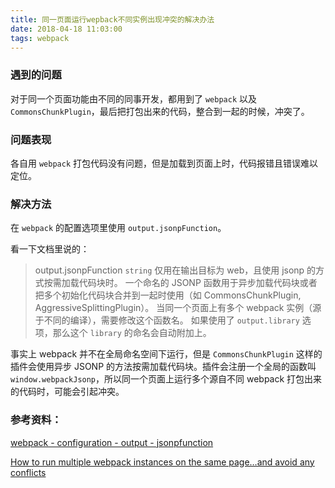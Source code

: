 ```yaml
---
title: 同一页面运行wepback不同实例出现冲突的解决办法
date: 2018-04-18 11:03:00
tags: webpack
---
```

### 遇到的问题

对于同一个页面功能由不同的同事开发，都用到了 `webpack` 以及 `CommonsChunkPlugin`，最后把打包出来的代码，整合到一起的时候，冲突了。

### 问题表现

各自用 `webpack` 打包代码没有问题，但是加载到页面上时，代码报错且错误难以定位。

### 解决方法

在 `webpack` 的配置选项里使用 `output.jsonpFunction`。

看一下文档里说的：

> output.jsonpFunction
`string`
仅用在输出目标为 web，且使用 jsonp 的方式按需加载代码块时。
一个命名的 JSONP 函数用于异步加载代码块或者把多个初始化代码块合并到一起时使用（如 CommonsChunkPlugin, AggressiveSplittingPlugin）。
当同一个页面上有多个 webpack 实例（源于不同的编译），需要修改这个函数名。
如果使用了 `output.library` 选项，那么这个 `library` 的命名会自动附加上。

事实上 webpack 并不在全局命名空间下运行，但是 `CommonsChunkPlugin` 这样的插件会使用异步 JSONP 的方法按需加载代码块。插件会注册一个全局的函数叫 `window.webpackJsonp`，所以同一个页面上运行多个源自不同 webpack 打包出来的代码时，可能会引起冲突。

### 参考资料：

[webpack - configuration - output - jsonpfunction](https://webpack.js.org/configuration/output/#output-jsonpfunction)

[How to run multiple webpack instances on the same page…and avoid any conflicts](https://medium.com/@cliffers/how-to-run-multiple-webpack-instances-on-the-same-page-and-avoid-any-conflicts-4e2fe0f016d1)